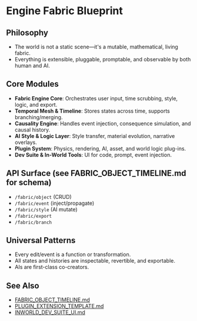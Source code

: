 # Engine Fabric Blueprint

## Philosophy
- The world is not a static scene—it's a mutable, mathematical, living fabric.
- Everything is extensible, pluggable, promptable, and observable by both human and AI.

## Core Modules
- **Fabric Engine Core**: Orchestrates user input, time scrubbing, style, logic, and export.
- **Temporal Mesh & Timeline**: Stores states across time, supports branching/merging.
- **Causality Engine**: Handles event injection, consequence simulation, and causal history.
- **AI Style & Logic Layer**: Style transfer, material evolution, narrative overlays.
- **Plugin System**: Physics, rendering, AI, asset, and world logic plug-ins.
- **Dev Suite & In-World Tools**: UI for code, prompt, event injection.

## API Surface (see FABRIC_OBJECT_TIMELINE.md for schema)
- `/fabric/object` (CRUD)
- `/fabric/event` (inject/propagate)
- `/fabric/style` (AI mutate)
- `/fabric/export`
- `/fabric/branch`

## Universal Patterns
- Every edit/event is a function or transformation.
- All states and histories are inspectable, revertible, and exportable.
- AIs are first-class co-creators.

## See Also
- [FABRIC_OBJECT_TIMELINE.md](./FABRIC_OBJECT_TIMELINE.md)
- [PLUGIN_EXTENSION_TEMPLATE.md](./PLUGIN_EXTENSION_TEMPLATE.md)
- [INWORLD_DEV_SUITE_UI.md](./INWORLD_DEV_SUITE_UI.md)
